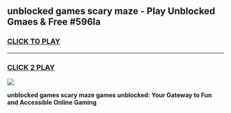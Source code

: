 
## unblocked games scary maze - Play Unblocked Gmaes & Free #596la
<h3>
<a href="https://news.freeplayer.one?title=unblocked_games_scary_maze&ref=03M">CLICK TO PLAY</a></h3>
<hr>

<h3>
<a href="https://news.freeplayer.one?title=unblocked_games_scary_maze&ref=03M">CLICK 2 PLAY</a>
  
</h3>

<a href="https://news.freeplayer.one?title=unblocked_games_scary_maze&ref=03M"><img src="https://clearcache.store/games.png"></a>


**unblocked games scary maze games unblocked: Your Gateway to Fun and Accessible Online Gaming**
